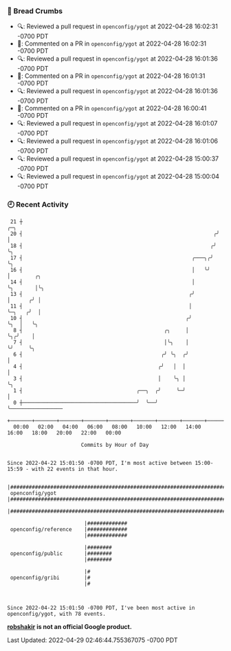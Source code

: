 ### 🍞 Bread Crumbs

 * 🔍: Reviewed a pull request in  `openconfig/ygot` at 2022-04-28 16:02:31 -0700 PDT
 * 💬: Commented on a PR in  `openconfig/ygot` at 2022-04-28 16:02:31 -0700 PDT
 * 🔍: Reviewed a pull request in  `openconfig/ygot` at 2022-04-28 16:01:36 -0700 PDT
 * 💬: Commented on a PR in  `openconfig/ygot` at 2022-04-28 16:01:31 -0700 PDT
 * 🔍: Reviewed a pull request in  `openconfig/ygot` at 2022-04-28 16:01:36 -0700 PDT
 * 💬: Commented on a PR in  `openconfig/ygot` at 2022-04-28 16:00:41 -0700 PDT
 * 🔍: Reviewed a pull request in  `openconfig/ygot` at 2022-04-28 16:01:07 -0700 PDT
 * 🔍: Reviewed a pull request in  `openconfig/ygot` at 2022-04-28 16:01:06 -0700 PDT
 * 🔍: Reviewed a pull request in  `openconfig/ygot` at 2022-04-28 15:00:37 -0700 PDT
 * 🔍: Reviewed a pull request in  `openconfig/ygot` at 2022-04-28 15:00:04 -0700 PDT

### 🕘 Recent Activity
```
 21 ┼                                                               ╭─╮
 20 ┤                                                              ╭╯ │
 18 ┤                                                             ╭╯  ╰╮
 17 ┤                                                       ╭───╮╭╯    ╰╮
 16 ┤                                                       │   ╰╯      │        ╭╮
 14 ┤                                                       │           ╰╮       │╰╮
 13 ┤                                                      ╭╯            │      ╭╯ │
 11 ┤                                                      │             ╰─╮   ╭╯  │
 10 ┤                                                     ╭╯               ╰╮  │   ╰╮
  8 ┤                                              ╭╮     │                 ╰╮╭╯    │
  7 ┤                                              │╰╮    │                  ╰╯     ╰╮
  6 ┤                                             ╭╯ ╰╮  ╭╯                          │
  4 ┤                                            ╭╯   │  │                           │
  3 ┤                                            │    ╰╮ │                           ╰╮
  1 ┤                                     ╭──╮  ╭╯     ╰─╯                            │
  0 ┼─────────────────────────────────────╯  ╰──╯                                     ╰─────────────────
    +───────+───────+───────+───────+───────+───────+───────+───────+───────+───────+───────+───────+────
  00:00   02:00   04:00   06:00   08:00   10:00   12:00   14:00   16:00   18:00   20:00   22:00   00:00   

						Commits by Hour of Day


Since 2022-04-22 15:01:50 -0700 PDT, I'm most active between 15:00-15:59 - with 22 events in that hour.

```



```
                         |##############################################################################
 openconfig/ygot         |##############################################################################
                         |##############################################################################

                         |#############
 openconfig/reference    |#############
                         |#############

                         |########
 openconfig/public       |########
                         |########

                         |#
 openconfig/gribi        |#
                         |#



Since 2022-04-22 15:01:50 -0700 PDT, I've been most active in openconfig/ygot, with 78 events.

```
**[robshakir](mailto:robjs@google.com) is not an official Google product.**  


Last Updated: 2022-04-29 02:46:44.755367075 -0700 PDT
